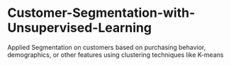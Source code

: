 # Customer-Segmentation-with-Unsupervised-Learning
Applied Segmentation on customers based on purchasing behavior, demographics, or other features using clustering techniques like K-means
